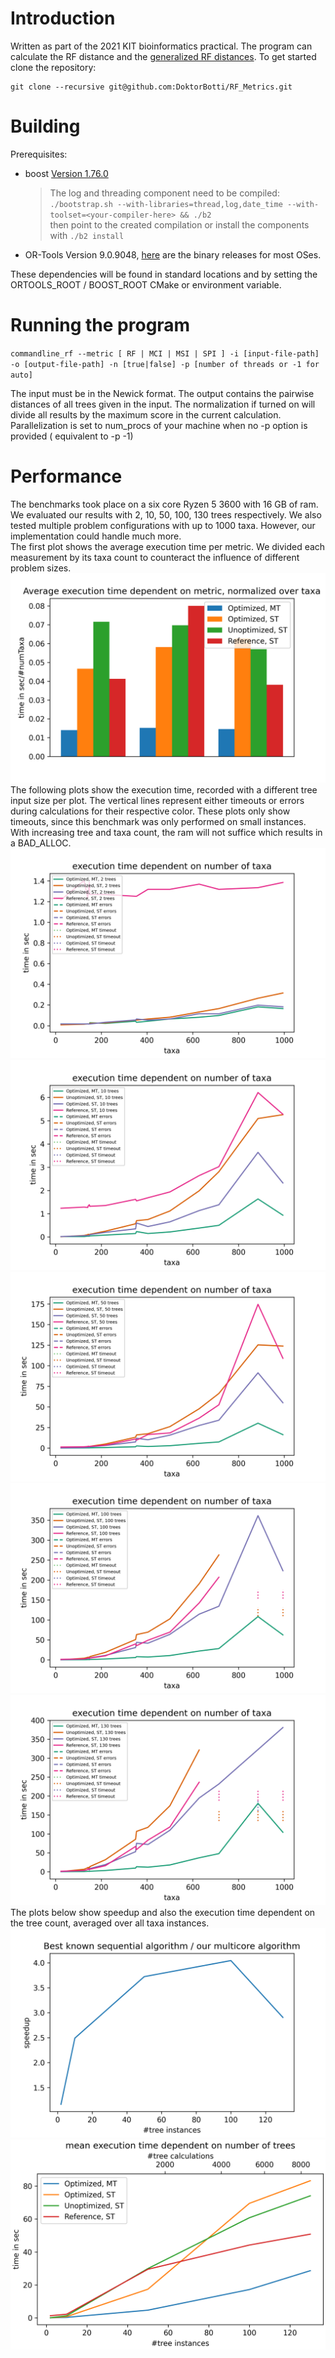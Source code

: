 # Introduction

Written as part of the 2021 KIT bioinformatics practical. The program can calculate the RF distance and the [generalized RF distances][1].
To get started clone the repository:

```
git clone --recursive git@github.com:DoktorBotti/RF_Metrics.git
```

# Building
Prerequisites:
 - boost [Version 1.76.0][2]
   > The log and threading component need to be compiled:  
   > `./bootstrap.sh --with-libraries=thread,log,date_time --with-toolset=<your-compiler-here> && ./b2`  
   > then point to the created compilation or install the components with `./b2 install`
 - OR-Tools Version 9.0.9048, [here][3] are the binary releases for most OSes.

These dependencies will be found in standard locations and by setting the ORTOOLS_ROOT / BOOST_ROOT CMake or environment variable.

# Running the program
`commandline_rf --metric [ RF | MCI | MSI | SPI ] -i [input-file-path] -o [output-file-path] -n [true|false] -p [number of threads or -1 for auto]`

The input must be in the Newick format.
The output contains the pairwise distances of all trees given in the input.
The normalization if turned on will divide all results by the maximum score in the current calculation.
Parallelization is set to num_procs of your machine when no -p option is provided ( equivalent to -p -1)

# Performance
The benchmarks took place on a six core Ryzen 5 3600 with 16 GB of ram.
We evaluated our results with  2, 10, 50, 100, 130 trees respectively.
We also tested multiple problem configurations with up to 1000 taxa.
However, our implementation could handle much more.  
The first plot shows the average execution time per metric. We divided each measurement by its taxa count to counteract the influence of different problem sizes.
![Mean Exec time per metric](misc/plots/metricTimes.png)
The following plots show the execution time, recorded with a different tree input size per plot.
The vertical lines represent either timeouts or errors during calculations for their respective color.
These plots only show timeouts, since this benchmark was only performed on small instances.
With increasing tree and taxa count, the ram will not suffice which results in a BAD_ALLOC.
![Two trees, performance per taxa count](misc/plots/2treesPerf.png)
![10 trees, performance per taxa count](misc/plots/10treesPerf.png)
![50 trees, performance per taxa count](misc/plots/50treesPerf.png)
![100 trees, performance per taxa count](misc/plots/100treesPerf.png)
![130 trees, performance per taxa count](misc/plots/130treesPerf.png)
The plots below show speedup and also the execution time dependent on the tree count, averaged over all taxa instances.
![speedup](misc/plots/speedup.png)
![tree performance](misc/plots/timePerTreeCalc.png)


[1]: https://doi.org/10.1093/bioinformatics/btaa614
[2]: https://boostorg.jfrog.io/artifactory/main/release/1.76.0/source/boost_1_76_0.tar.bz2
[3]: https://github.com/google/or-tools/releases/tag/v9.0
